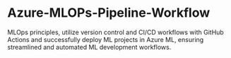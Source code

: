# Azure-MLOPs-Pipeline-Workflow
MLOps principles, utilize version control and CI/CD workflows with GitHub Actions and successfully deploy ML projects in Azure ML, ensuring streamlined and automated ML development workflows.
